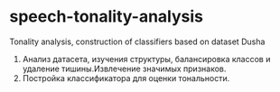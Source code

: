 # speech-tonality-analysis
Tonality analysis, construction of classifiers based on dataset Dusha
1. Анализ датасета, изучения структуры, балансировка классов и удаление тишины.Извлечение значимых признаков.
2.  Постройка классификатора для оценки тональности.
